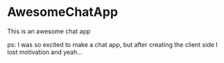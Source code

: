 # AwesomeChatApp
This is an awesome chat app

ps: I was so excited to make a chat app, but after creating the client side I lost motivation and yeah...
